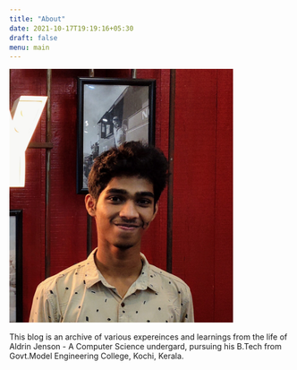 ```yaml
---
title: "About"
date: 2021-10-17T19:19:16+05:30
draft: false
menu: main
---
```


<img src="/images/me.jpg" width=400 alt="Aldrin Jenson">
<br/>

This blog is an archive of various expereinces and learnings from the life of Aldrin Jenson - A Computer Science undergard, pursuing his B.Tech from Govt.Model Engineering College, Kochi, Kerala.
